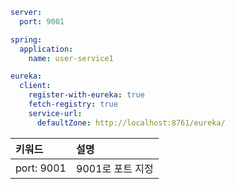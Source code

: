 ```yaml
server:
  port: 9001

spring:
  application:
    name: user-service1

eureka:
  client:
    register-with-eureka: true
    fetch-registry: true
    service-url:
      defaultZone: http://localhost:8761/eureka/
```

|키워드| 설명          |
|:---|:------------|
|port: 9001| 9001로 포트 지정 |